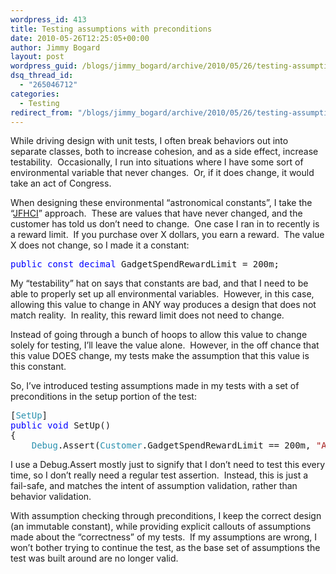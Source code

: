```yaml
---
wordpress_id: 413
title: Testing assumptions with preconditions
date: 2010-05-26T12:25:05+00:00
author: Jimmy Bogard
layout: post
wordpress_guid: /blogs/jimmy_bogard/archive/2010/05/26/testing-assumptions-with-preconditions.aspx
dsq_thread_id:
  - "265046712"
categories:
  - Testing
redirect_from: "/blogs/jimmy_bogard/archive/2010/05/26/testing-assumptions-with-preconditions.aspx/"
---
```

While driving design with unit tests, I often break behaviors out into separate classes, both to increase cohesion, and as a side effect, increase testability.&#160; Occasionally, I run into situations where I have some sort of environmental variable that never changes.&#160; Or, if it does change, it would take an act of Congress.

When designing these environmental “astronomical constants”, I take the “[JFHCI](http://ayende.com/Blog/archive/2008/08/21/Enabling-change-by-hard-coding-everything-the-smart-way.aspx)” approach.&#160; These are values that have never changed, and the customer has told us don’t need to change.&#160; One case I ran in to recently is a reward limit.&#160; If you purchase over X dollars, you earn a reward.&#160; The value X does not change, so I made it a constant:

<pre><span style="color: blue">public const decimal </span>GadgetSpendRewardLimit = 200m;</pre>

[](http://11011.net/software/vspaste)

My “testability” hat on says that constants are bad, and that I need to be able to properly set up all environmental variables.&#160; However, in this case, allowing this value to change in ANY way produces a design that does not match reality.&#160; In reality, this reward limit does not need to change.

Instead of going through a bunch of hoops to allow this value to change solely for testing, I’ll leave the value alone.&#160; However, in the off chance that this value DOES change, my tests make the assumption that this value is this constant.

So, I’ve introduced testing assumptions made in my tests with a set of preconditions in the setup portion of the test:

<pre>[<span style="color: #2b91af">SetUp</span>]
<span style="color: blue">public void </span>SetUp()
{
    <span style="color: #2b91af">Debug</span>.Assert(<span style="color: #2b91af">Customer</span>.GadgetSpendRewardLimit == 200m, <span style="color: #a31515">"Assumes threshold is $200"</span>);</pre>

[](http://11011.net/software/vspaste)

I use a Debug.Assert mostly just to signify that I don’t need to test this every time, so I don’t really need a regular test assertion.&#160; Instead, this is just a fail-safe, and matches the intent of assumption validation, rather than behavior validation.

With assumption checking through preconditions, I keep the correct design (an immutable constant), while providing explicit callouts of assumptions made about the “correctness” of my tests.&#160; If my assumptions are wrong, I won’t bother trying to continue the test, as the base set of assumptions the test was built around are no longer valid.